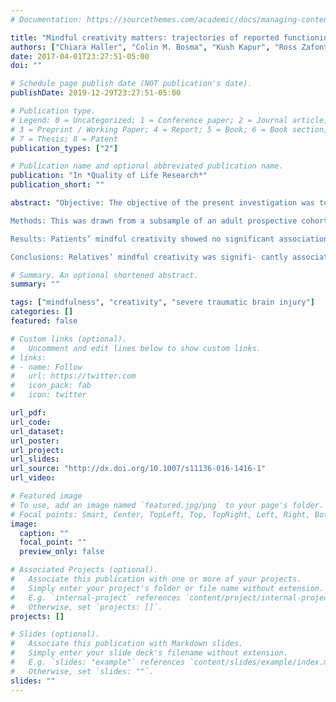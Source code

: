 ```yaml
---
# Documentation: https://sourcethemes.com/academic/docs/managing-content/

title: "Mindful creativity matters: trajectories of reported functioning after severe traumatic brain injury as a function of mindful creativity in patients' relatives: a multilevel analysis"
authors: ["Chiara Haller", "Colin M. Bosma", "Kush Kapur", "Ross Zafonte", "Ellen Langer"]
date: 2017-04-01T23:27:51-05:00
doi: ""

# Schedule page publish date (NOT publication's date).
publishDate: 2019-12-29T23:27:51-05:00

# Publication type.
# Legend: 0 = Uncategorized; 1 = Conference paper; 2 = Journal article;
# 3 = Preprint / Working Paper; 4 = Report; 5 = Book; 6 = Book section;
# 7 = Thesis; 8 = Patent
publication_types: ["2"]

# Publication name and optional abbreviated publication name.
publication: "In *Quality of Life Research*"
publication_short: ""

abstract: "Objective: The objective of the present investigation was to examine the association of mindful creativity with the trajectory of recovery (emotional, interpersonal, cognitive, and total functioning) of patients with severe TBI.

Methods: This was drawn from a subsample of an adult prospective cohort study on severe TBI in Switzerland; patients and their relatives were assessed at 3, 6, and 12 months (patients N = 176, relatives N = 176). Predictor measures were assessed using Mindful Creativity Scale—short form and time (trajectory of functioning of the patient over time). Outcome measures were assessed using Patient Competency Rating Scale for Neuro-reha- bilitation (PCRS-NR; measuring emotional, interpersonal, cognitive, and total functioning post-injury). All measures were assessed at each time point. Mixed linear models were run separately for ages [50 and B50 (i.e., bimodal distribution).

Results: Patients’ mindful creativity showed no significant association with patients’ functioning across time in any of the models. In all age groups, interpersonal functioning decreased across time (slope[50 =-4.66, p = .037; slopeB50 =-7.19, p = .007). Interestingly, in age group B50, interpersonal functioning increased when looking at relative mindful creativity by time (slope = 1.69, p = .005). Additionally, relatives mindful creativity was significantly associated with patients’ functioning in age group B50: (a) patients’ total functioning (slope = 0.18, p = .03) and (b) cognitive functioning (slope = 0.72, p = .020).

Conclusions: Relatives’ mindful creativity was signifi- cantly associated with patients’ functioning after severe TBI. Implications for treatment and future research are discussed."

# Summary. An optional shortened abstract.
summary: ""

tags: ["mindfulness", "creativity", "severe traumatic brain injury"]
categories: []
featured: false

# Custom links (optional).
#   Uncomment and edit lines below to show custom links.
# links:
# - name: Follow
#   url: https://twitter.com
#   icon_pack: fab
#   icon: twitter

url_pdf:
url_code:
url_dataset:
url_poster:
url_project:
url_slides:
url_source: "http://dx.doi.org/10.1007/s11136-016-1416-1"
url_video:

# Featured image
# To use, add an image named `featured.jpg/png` to your page's folder.
# Focal points: Smart, Center, TopLeft, Top, TopRight, Left, Right, BottomLeft, Bottom, BottomRight.
image:
  caption: ""
  focal_point: ""
  preview_only: false

# Associated Projects (optional).
#   Associate this publication with one or more of your projects.
#   Simply enter your project's folder or file name without extension.
#   E.g. `internal-project` references `content/project/internal-project/index.md`.
#   Otherwise, set `projects: []`.
projects: []

# Slides (optional).
#   Associate this publication with Markdown slides.
#   Simply enter your slide deck's filename without extension.
#   E.g. `slides: "example"` references `content/slides/example/index.md`.
#   Otherwise, set `slides: ""`.
slides: ""
---
```

